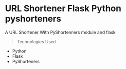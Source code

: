 # URL Shortener Flask Python pyshorteners
A URL Shortener With PyShortenners module and flask

> Technologies Used
- Python
- Flask
- PyShorteners
